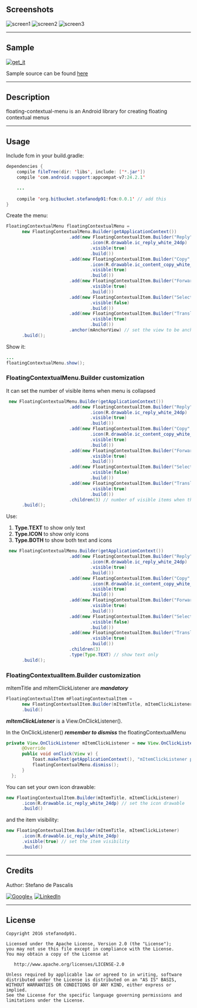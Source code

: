 ## Screenshots ##

![screen1](http://imagizer.imageshack.us/a/img921/8683/lfJ2uQ.gif "")
![screen2](http://imageshack.com/a/img921/3300/OHSSvm.gif "")
![screen3](http://imageshack.com/a/img924/3153/ZURfGu.gif "")

---


## Sample ##
[![get_it](http://evolvex.it/mobyx/images/nav/gplay-blk.png)](https://play.google.com/store/apps/details?id=org.bitbucket.stefanodp91.sample)

Sample source can be found [here](https://github.com/stefanodp91/fcm/tree/master/sample)

---


## Description ##

floating-contextual-menu is an Android library for creating floating contextual menus

---



## Usage ##

Include fcm in your build.gradle:

```Java
dependencies {
    compile fileTree(dir: 'libs', include: ['*.jar'])
    compile 'com.android.support:appcompat-v7:24.2.1'

    ...
    
    compile 'org.bitbucket.stefanodp91:fcm:0.0.1' // add this
}
```


Create the menu:

```Java
FloatingContextualMenu floatingContextualMenu = 
      new FloatingContextualMenu.Builder(getApplicationContext())
                        .add(new FloatingContextualItem.Builder("Reply", onReplyClickListener)
                                .icon(R.drawable.ic_reply_white_24dp)
                                .visible(true)
                                .build())
                        .add(new FloatingContextualItem.Builder("Copy", onCopyClickListener)
                                .icon(R.drawable.ic_content_copy_white_24dp)
                                .visible(true)
                                .build())
                        .add(new FloatingContextualItem.Builder("Forward", onForwardClickListener)
                                .visible(true)
                                .build())
                        .add(new FloatingContextualItem.Builder("Select all", onSelectAllClickListener)
                                .visible(false)
                                .build())
                        .add(new FloatingContextualItem.Builder("Translate", onTranslateClickListener)
                                .visible(true)
                                .build())
                        .anchor(mAnchorView) // set the view to be anchored
      .build();
```

Show it:
```Java
...
floatingContextualMenu.show();
```

### FloatingContextualMenu.Builder customization ###

It can set the number of visible items when menu is collapsed
```Java
 new FloatingContextualMenu.Builder(getApplicationContext())
                        .add(new FloatingContextualItem.Builder("Reply", onReplyClickListener)
                                .icon(R.drawable.ic_reply_white_24dp)
                                .visible(true)
                                .build())
                        .add(new FloatingContextualItem.Builder("Copy", onCopyClickListener)
                                .icon(R.drawable.ic_content_copy_white_24dp)
                                .visible(true)
                                .build())
                        .add(new FloatingContextualItem.Builder("Forward", onForwardClickListener)
                                .visible(true)
                                .build())
                        .add(new FloatingContextualItem.Builder("Select all", onSelectAllClickListener)
                                .visible(false)
                                .build())
                        .add(new FloatingContextualItem.Builder("Translate", onTranslateClickListener)
                                .visible(true)
                                .build())
                        .children(3) // number of visible items when the menu is collapsed
      .build();
```


Use:

1. **Type.TEXT** to show only text
2. **Type.ICON** to show only icons
3. **Type.BOTH** to show both text and icons


```Java
 new FloatingContextualMenu.Builder(getApplicationContext())
                        .add(new FloatingContextualItem.Builder("Reply", onReplyClickListener)
                                .icon(R.drawable.ic_reply_white_24dp)
                                .visible(true)
                                .build())
                        .add(new FloatingContextualItem.Builder("Copy", onCopyClickListener)
                                .icon(R.drawable.ic_content_copy_white_24dp)
                                .visible(true)
                                .build())
                        .add(new FloatingContextualItem.Builder("Forward", onForwardClickListener)
                                .visible(true)
                                .build())
                        .add(new FloatingContextualItem.Builder("Select all", onSelectAllClickListener)
                                .visible(false)
                                .build())
                        .add(new FloatingContextualItem.Builder("Translate", onTranslateClickListener)
                                .visible(true)
                                .build())
                        .children(3)
                        .type(Type.TEXT) // show text only
      .build();
```

 
### FloatingContextualItem.Builder customization ###

mItemTitle and mItemClickListener are ***mandatory***

```Java
FloatingContextualItem mFloatingContextualItem = 
      new FloatingContextualItem.Builder(mItemTitle, mItemClickListener)
      .build()
```

***mItemClickListener*** is a View.OnClickListener().

In the OnClickListener()  ***remember to dismiss*** the floatingContextualMenu

```Java
private View.OnClickListener mItemClickListener = new View.OnClickListener() {
      @Override
      public void onClick(View v) {
          Toast.makeText(getApplicationContext(), "mItemClickListener pressed", Toast.LENGTH_SHORT).show();
          floatingContextualMenu.dismiss();
      }
  };
```

You can set your own icon drawable:
```Java
new FloatingContextualItem.Builder(mItemTitle, mItemClickListener)
      .icon(R.drawable.ic_reply_white_24dp) // set the icon drawable
      .build()
```

and the item visibility:
```Java
new FloatingContextualItem.Builder(mItemTitle, mItemClickListener)
      .icon(R.drawable.ic_reply_white_24dp)
      .visible(true) // set the item visibility
      .build()
```

---

## Credits ##
Author: Stefano de Pascalis
[](https://it.linkedin.com/in/stefano-de-pascalis-1b51aa6a)

[![Google+](https://upload.wikimedia.org/wikipedia/commons/thumb/4/49/Antu_googleplus.svg/72px-Antu_googleplus.svg.png)](https://plus.google.com/u/1/+StefanoDePascalis)
[![LinkedIn](https://tks.com.au/Images/Home/LinkedIn.png)](https://it.linkedin.com/in/stefano-de-pascalis-1b51aa6a)

---

## License ##
    Copyright 2016 stefanodp91.

    Licensed under the Apache License, Version 2.0 (the "License");
    you may not use this file except in compliance with the License.
    You may obtain a copy of the License at

       http://www.apache.org/licenses/LICENSE-2.0

    Unless required by applicable law or agreed to in writing, software
    distributed under the License is distributed on an "AS IS" BASIS,
    WITHOUT WARRANTIES OR CONDITIONS OF ANY KIND, either express or implied.
    See the License for the specific language governing permissions and
    limitations under the License.
